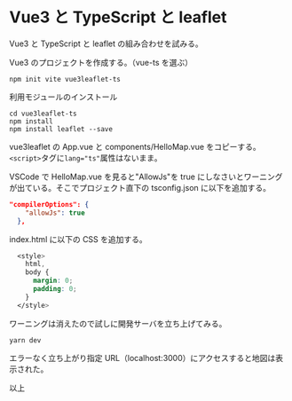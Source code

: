 # Vue3 と TypeScript と leaflet

Vue3 と TypeScript と leaflet の組み合わせを試みる。

Vue3 のプロジェクトを作成する。（vue-ts を選ぶ）

```shell
npm init vite vue3leaflet-ts
```

利用モジュールのインストール

```shell
cd vue3leaflet-ts
npm install
npm install leaflet --save
```

vue3leaflet の App.vue と components/HelloMap.vue をコピーする。`<script>`タグに`lang="ts"`属性はないまま。

VSCode で HelloMap.vue を見ると"AllowJs"を true にしなさいとワーニングが出ている。そこでプロジェクト直下の tsconfig.json に以下を追加する。

```json
"compilerOptions": {
    "allowJs": true
  },
```

index.html に以下の CSS を追加する。

```css
  <style>
    html,
    body {
      margin: 0;
      padding: 0;
    }
  </style>
```

ワーニングは消えたので試しに開発サーバを立ち上げてみる。

```shell
yarn dev
```

エラーなく立ち上がり指定 URL（localhost:3000）にアクセスすると地図は表示された。

以上
